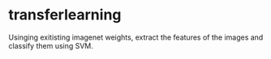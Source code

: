 # transferlearning
Usinging exitisting imagenet weights, extract the features of the images and classify them using SVM. 
